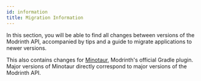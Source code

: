 ```yaml
---
id: information
title: Migration Information
---
```


In this section, you will be able to find all changes between versions of the Modrinth API, accompanied by tips and a guide to migrate applications to newer versions.

This also contains changes for [Minotaur](https://github.com/modrinth/minotaur), Modrinth's official Gradle plugin. Major versions of Minotaur directly correspond to major versions of the Modrinth API.
